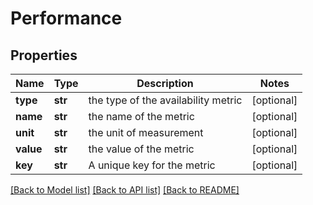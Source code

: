 # Performance

## Properties
Name | Type | Description | Notes
------------ | ------------- | ------------- | -------------
**type** | **str** | the type of the availability metric | [optional] 
**name** | **str** | the name of the metric | [optional] 
**unit** | **str** | the unit of measurement | [optional] 
**value** | **str** | the value of the metric | [optional] 
**key** | **str** | A unique key for the metric | [optional] 

[[Back to Model list]](../README.md#documentation-for-models) [[Back to API list]](../README.md#documentation-for-api-endpoints) [[Back to README]](../README.md)


